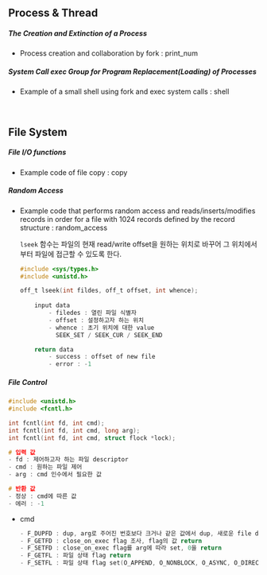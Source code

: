 ## Process & Thread

##### The Creation and Extinction of a Process

- Process creation and collaboration by fork : print_num

##### System Call exec Group for Program Replacement(Loading) of Processes

- Example of a small shell using fork and exec system calls : shell

<br>

## File System

##### File I/O functions

- Example code of file copy : copy

##### Random Access

- Example code that performs random access and reads/inserts/modifies records in order for a file with 1024 records defined by the record structure : random_access

  `lseek` 함수는 파일의 현재 read/write offset을 원하는 위치로 바꾸어 그 위치에서부터 파일에 접근할 수 있도록 한다.

  ```c
  #include <sys/types.h>
  #include <unistd.h>
  
  off_t lseek(int fildes, off_t offset, int whence);
      
      input data
          - filedes : 열린 파일 식별자
          - offset : 설정하고자 하는 위치
          - whence : 초기 위치에 대한 value
      		SEEK_SET / SEEK_CUR / SEEK_END
  
      return data
          - success : offset of new file
          - error : -1
  ```

##### File Control

```c
#include <unistd.h>
#include <fcntl.h>

int fcntl(int fd, int cmd);
int fcntl(int fd, int cmd, long arg);
int fcntl(int fd, int cmd, struct flock *lock);

# 입력 값
- fd : 제어하고자 하는 파일 descriptor
- cmd : 원하는 파일 제어
- arg : cmd 인수에서 필요한 값

# 반환 값
- 정상 : cmd에 따른 값
- 에러 : -1
```

- cmd

  ```c
  - F_DUPFD : dup, arg로 주어진 번호보다 크거나 같은 값에서 dup, 새로운 file descriptor 반환
  - F_GETFD : close_on_exec flag 조사, flag의 값 return
  - F_SETFD : close_on_exec flag를 arg에 따라 set, 0을 return
  - F_GETFL : 파일 상태 flag return
  - F_SETFL : 파일 상태 flag set(O_APPEND, O_NONBLOCK, O_ASYNC, O_DIRECT flag), 0을 return
  ```